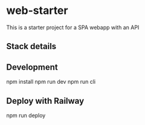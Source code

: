 # web-starter

This is a starter project for a SPA webapp with an API 

## Stack details


## Development

npm install
npm run dev
npm run cli


## Deploy with Railway

npm run deploy



